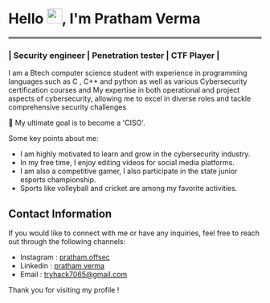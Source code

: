 
<h1 align="left">Hello <img src="https://raw.githubusercontent.com/MartinHeinz/MartinHeinz/master/wave.gif" width="30px">, I'm Pratham Verma</h1>
<hr style="height:4px;border-width:0;color:gray;background-color:gray">
<h3 align="left">| Security engineer | Penetration tester | CTF Player |</h3>

 I am a Btech computer science student with experience in programming languages such as C , C++ and python as well as various Cybersecurity certification courses and My expertise in both operational and project aspects of cybersecurity, allowing me to excel in diverse roles and tackle comprehensive security challenges

🚀 My ultimate goal is to become a 'CISO'. 

Some key points about me:

- I am highly motivated to learn and grow in the cybersecurity industry.
- In my free time, I enjoy editing videos for social media platforms.
- I am also a competitive gamer, I also participate in the state junior esports championship.
- Sports like volleyball and cricket are among my favorite activities.

## Contact Information

If you would like to connect with me or have any inquiries, feel free to reach out through the following channels:

- Instagram : [pratham.offsec](https://www.instagram.com/pratham.offsec/)
- Linkedin :  [pratham verma](https://www.linkedin.com/in/pratham-tech/)
- Email : tryhack7065@gmail.com

Thank you for visiting my profile !
